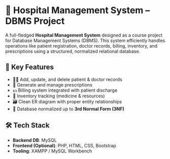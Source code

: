 # 🏥 Hospital Management System – DBMS Project

A full-fledged **Hospital Management System** designed as a course project for Database Management Systems (DBMS). This system efficiently handles operations like patient registration, doctor records, billing, inventory, and prescriptions using a structured, normalized relational database.

## 📌 Key Features

- 👨‍⚕️ Add, update, and delete patient & doctor records
- 💊 Generate and manage prescriptions
- 💵 Billing system integrated with patient discharge
- 🧾 Inventory tracking (medicine & resources)
- 🗃️ Clean ER diagram with proper entity relationships
- 🧠 Database normalized up to **3rd Normal Form (3NF)**

## 🛠️ Tech Stack

- **Backend DB**: MySQL
- **Frontend (Optional)**: PHP, HTML, CSS, Bootstrap
- **Tooling**: XAMPP / MySQL Workbench

